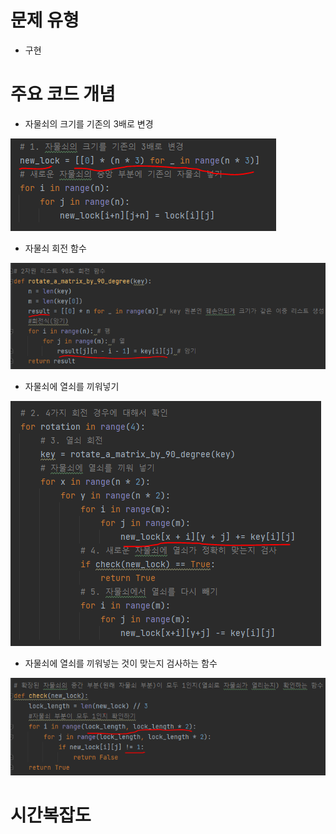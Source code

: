 # 문제 유형
- 구현

# 주요 코드 개념
- 자물쇠의 크기를 기존의 3배로 변경 

![](캡처이미지/img.png)

- 자물쇠 회전 함수

![](캡처이미지/img_3.png)

- 자물쇠에 열쇠를 끼워넣기 

![](캡처이미지/img_5.png)

- 자물쇠에 열쇠를 끼워넣는 것이 맞는지 검사하는 함수 

![](캡처이미지/img_4.png)

# 시간복잡도 